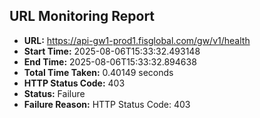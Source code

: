 ## URL Monitoring Report

- **URL:** https://api-gw1-prod1.fisglobal.com/gw/v1/health
- **Start Time:** 2025-08-06T15:33:32.493148
- **End Time:** 2025-08-06T15:33:32.894638
- **Total Time Taken:** 0.40149 seconds
- **HTTP Status Code:** 403
- **Status:** Failure
- **Failure Reason:** HTTP Status Code: 403

